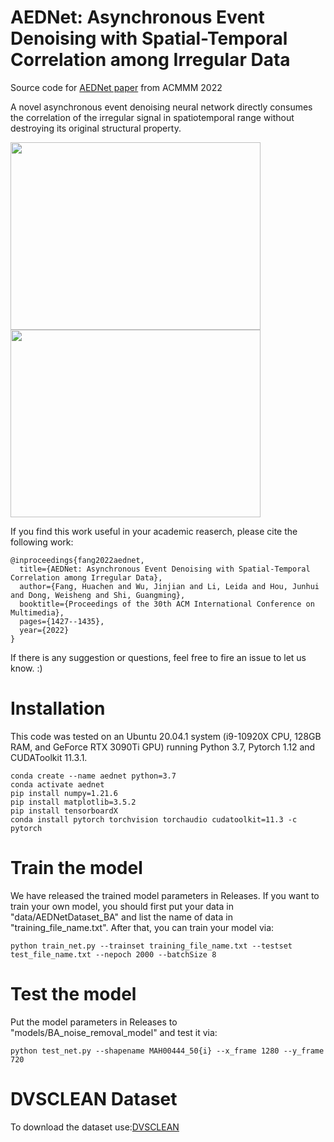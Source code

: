 # AEDNet: Asynchronous Event Denoising with Spatial-Temporal Correlation among Irregular Data
Source code for [AEDNet paper](https://dl.acm.org/doi/10.1145/3503161.3548048) from ACMMM 2022

A novel asynchronous event denoising neural network directly consumes the correlation of the irregular signal in spatiotemporal range without destroying its original structural property.

<img src="https://github.com/Fanghuachen/AEDNet/blob/AEDNet/pic/gif%20.gif" width="400" height="300"> <img src="https://github.com/Fanghuachen/AEDNet/blob/main/pic/gif1.gif" width="400" height="300"> 

If you find this work useful in your academic reaserch, please cite the following work:
```
@inproceedings{fang2022aednet,
  title={AEDNet: Asynchronous Event Denoising with Spatial-Temporal Correlation among Irregular Data},
  author={Fang, Huachen and Wu, Jinjian and Li, Leida and Hou, Junhui and Dong, Weisheng and Shi, Guangming},
  booktitle={Proceedings of the 30th ACM International Conference on Multimedia},
  pages={1427--1435},
  year={2022}
}
```

If there is any suggestion or questions, feel free to fire an issue to let us know. :)

# Installation

This code was tested on an Ubuntu 20.04.1 system (i9-10920X CPU, 128GB RAM, and GeForce RTX 3090Ti GPU) running Python 3.7, Pytorch 1.12 and CUDAToolkit 11.3.1.
```
conda create --name aednet python=3.7
conda activate aednet
pip install numpy=1.21.6
pip install matplotlib=3.5.2
pip install tensorboardX
conda install pytorch torchvision torchaudio cudatoolkit=11.3 -c pytorch
```

# Train the model
We have released the trained model parameters in Releases. If you want to train your own model, you should first put your data in "data/AEDNetDataset_BA" and list the name of data in "training_file_name.txt". After that, you can train your model via:
```
python train_net.py --trainset training_file_name.txt --testset test_file_name.txt --nepoch 2000 --batchSize 8
```

# Test the model
Put the model parameters in Releases to "models/BA_noise_removal_model" and test it via:
```
python test_net.py --shapename MAH00444_50{i} --x_frame 1280 --y_frame 720
```

# DVSCLEAN Dataset
To download the dataset use:[DVSCLEAN](https://drive.google.com/file/d/1CjEL_avm88xJi_WcuP_ZTd74dRi4EuWG/view?usp=sharing)



